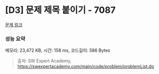 # [D3] 문제 제목 붙이기 - 7087 

[문제 링크](https://swexpertacademy.com/main/code/problem/problemDetail.do?contestProbId=AWkIdD46A5EDFAXC) 

### 성능 요약

메모리: 23,472 KB, 시간: 158 ms, 코드길이: 586 Bytes



> 출처: SW Expert Academy, https://swexpertacademy.com/main/code/problem/problemList.do